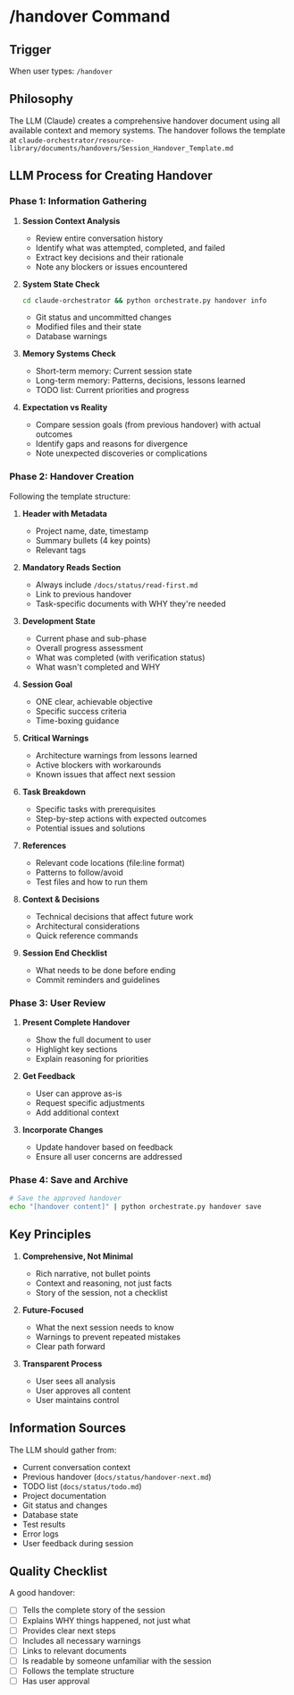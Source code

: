 # /handover Command

## Trigger
When user types: `/handover`

## Philosophy
The LLM (Claude) creates a comprehensive handover document using all available context and memory systems.
The handover follows the template at `claude-orchestrator/resource-library/documents/handovers/Session_Handover_Template.md`

## LLM Process for Creating Handover

### Phase 1: Information Gathering

1. **Session Context Analysis**
   - Review entire conversation history
   - Identify what was attempted, completed, and failed
   - Extract key decisions and their rationale
   - Note any blockers or issues encountered

2. **System State Check**
   ```bash
   cd claude-orchestrator && python orchestrate.py handover info
   ```
   - Git status and uncommitted changes
   - Modified files and their state
   - Database warnings

3. **Memory Systems Check**
   - Short-term memory: Current session state
   - Long-term memory: Patterns, decisions, lessons learned
   - TODO list: Current priorities and progress

4. **Expectation vs Reality**
   - Compare session goals (from previous handover) with actual outcomes
   - Identify gaps and reasons for divergence
   - Note unexpected discoveries or complications

### Phase 2: Handover Creation

Following the template structure:

1. **Header with Metadata**
   - Project name, date, timestamp
   - Summary bullets (4 key points)
   - Relevant tags

2. **Mandatory Reads Section**
   - Always include `/docs/status/read-first.md`
   - Link to previous handover
   - Task-specific documents with WHY they're needed

3. **Development State**
   - Current phase and sub-phase
   - Overall progress assessment
   - What was completed (with verification status)
   - What wasn't completed and WHY

4. **Session Goal**
   - ONE clear, achievable objective
   - Specific success criteria
   - Time-boxing guidance

5. **Critical Warnings**
   - Architecture warnings from lessons learned
   - Active blockers with workarounds
   - Known issues that affect next session

6. **Task Breakdown**
   - Specific tasks with prerequisites
   - Step-by-step actions with expected outcomes
   - Potential issues and solutions

7. **References**
   - Relevant code locations (file:line format)
   - Patterns to follow/avoid
   - Test files and how to run them

8. **Context & Decisions**
   - Technical decisions that affect future work
   - Architectural considerations
   - Quick reference commands

9. **Session End Checklist**
   - What needs to be done before ending
   - Commit reminders and guidelines

### Phase 3: User Review

1. **Present Complete Handover**
   - Show the full document to user
   - Highlight key sections
   - Explain reasoning for priorities

2. **Get Feedback**
   - User can approve as-is
   - Request specific adjustments
   - Add additional context

3. **Incorporate Changes**
   - Update handover based on feedback
   - Ensure all user concerns are addressed

### Phase 4: Save and Archive

```bash
# Save the approved handover
echo "[handover content]" | python orchestrate.py handover save
```

## Key Principles

1. **Comprehensive, Not Minimal**
   - Rich narrative, not bullet points
   - Context and reasoning, not just facts
   - Story of the session, not a checklist

2. **Future-Focused**
   - What the next session needs to know
   - Warnings to prevent repeated mistakes
   - Clear path forward

3. **Transparent Process**
   - User sees all analysis
   - User approves all content
   - User maintains control

## Information Sources

The LLM should gather from:
- Current conversation context
- Previous handover (`docs/status/handover-next.md`)
- TODO list (`docs/status/todo.md`)
- Project documentation
- Git status and changes
- Database state
- Test results
- Error logs
- User feedback during session

## Quality Checklist

A good handover:
- [ ] Tells the complete story of the session
- [ ] Explains WHY things happened, not just what
- [ ] Provides clear next steps
- [ ] Includes all necessary warnings
- [ ] Links to relevant documents
- [ ] Is readable by someone unfamiliar with the session
- [ ] Follows the template structure
- [ ] Has user approval